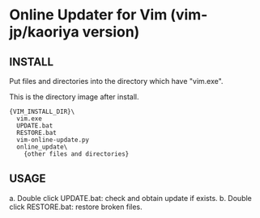 # Online Updater for Vim (vim-jp/kaoriya version)

## INSTALL

Put files and directories into the directory which have "vim.exe".

This is the directory image after install.

    {VIM_INSTALL_DIR}\
      vim.exe
      UPDATE.bat
      RESTORE.bat
      vim-online-update.py
      online_update\
        {other files and directories}

## USAGE

  a. Double click UPDATE.bat: check and obtain update if exists.
  b. Double click RESTORE.bat: restore broken files.
